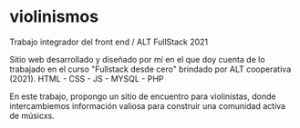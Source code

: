 # violinismos
Trabajo integrador del front end / ALT FullStack 2021

Sitio web desarrollado y diseñado por mí en el que doy cuenta de lo trabajado en el curso "Fullstack desde cero" brindado por ALT cooperativa (2021).
HTML - CSS - JS - MYSQL - PHP 

En este trabajo, propongo un sitio de encuentro para violinistas, donde intercambiemos información valiosa para construir una comunidad activa de músicxs.
